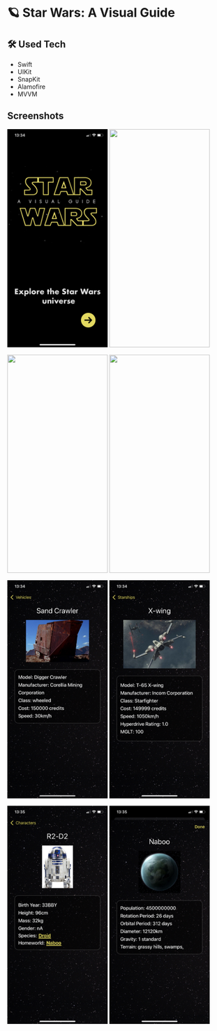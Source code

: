 #  🪐 Star Wars: A Visual Guide

## 🛠 Used Tech

* Swift
* UIKit
* SnapKit
* Alamofire
* MVVM

## Screenshots

<p>
    <img src="img/IMG_3116.PNG" width="230" height="500">
    <img src="img/IMG_3117.PNG" width="230" height="500">
</p>
<p>
    <img src="img/IMG_3118.PNG" width="230" height="500">
    <img src="img/IMG_3119.PNG" width="230" height="500">
</p>
<p>
    <img src="img/IMG_3120.PNG" width="230" height="500">
    <img src="img/IMG_3121.PNG" width="230" height="500">
</p>
<p>
    <img src="img/IMG_3122.PNG" width="230" height="500">
    <img src="img/IMG_3123.PNG" width="230" height="500">
</p>

